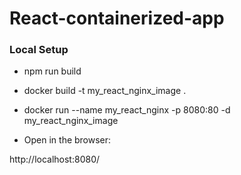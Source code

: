 # React-containerized-app

### Local Setup
- npm run build

- docker build -t my_react_nginx_image .

- docker run --name my_react_nginx -p 8080:80 -d my_react_nginx_image

- Open in the browser:

http://localhost:8080/
